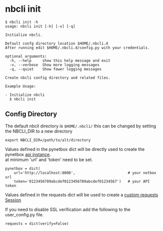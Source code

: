 # nbcli init

```
$ nbcli init -h
usage: nbcli init [-h] [-v] [-q]

Initialize nbcli.

Default confg directory location $HOME/.nbcli.d
After running edit $HOME/.nbcli.d/config.py with your credentials.

optional arguments:
  -h, --help     show this help message and exit
  -v, --verbose  Show more logging messages
  -q, --quiet    Show fewer logging messages

Create nbcli config directory and related files.

Example Usage:

- Initialize nbcli
  $ nbcli init
```

## Config Directory 

The default nbcli directory is `$HOME/.nbcli/` this can be changed by setting
the NBCLI_DIR to a new directory

```
export NBCLI_DIR=/path/to/alt/directory
```

Values defined in the pynetbox dict will be directly used to create the pynetbox
[api instance](https://pynetbox.readthedocs.io/en/latest/#api).  
at minimum 'url' and 'token' need to be set.

```
pynetbox = dict(
    url='http://localhost:8080',                        # your netbox url
    token='0123456789abcdef0123456789abcdef01234567')   # your API token
```

Values defined in the requests dict will be used to create a
[custom requests Session](https://pynetbox.readthedocs.io/en/latest/advanced.html#custom-sessions)

If you need to disable SSL verification add the following to the user_config.py file.
```
requests = dict(verify=False)
```
